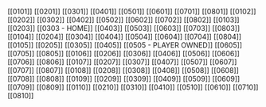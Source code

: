 

[[0101]] [[0201]] [[0301]] [[0401]] [[0501]] [[0601]] [[0701]] [[0801]]
[[0102]] [[0202]] [[0302]] [[0402]] [[0502]] [[0602]] [[0702]] [[0802]]
[[0103]] [[0203]] [[0303 - HOME]] [[0403]] [[0503]] [[0603]] [[0703]] [[0803]]
[[0104]] [[0204]] [[0304]] [[0404]] [[0504]] [[0604]] [[0704]] [[0804]]
[[0105]] [[0205]] [[0305]] [[0405]] [[0505 - PLAYER OWNED]] [[0605]] [[0705]] [[0805]]
[[0106]] [[0206]] [[0306]] [[0406]] [[0506]] [[0606]] [[0706]] [[0806]]
[[0107]] [[0207]] [[0307]] [[0407]] [[0507]] [[0607]] [[0707]] [[0807]]
[[0108]] [[0208]] [[0308]] [[0408]] [[0508]] [[0608]] [[0708]] [[0808]]
[[0109]] [[0209]] [[0309]] [[0409]] [[0509]] [[0609]] [[0709]] [[0809]]
[[0110]] [[0210]] [[0310]] [[0410]] [[0510]] [[0610]] [[0710]] [[0810]]
